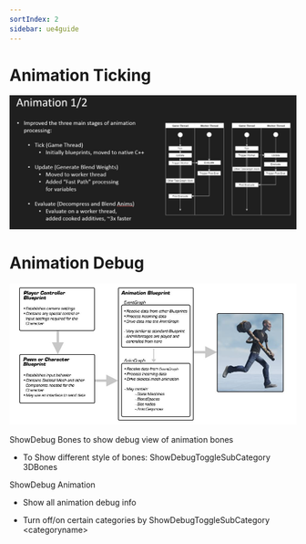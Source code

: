 ```yaml
---
sortIndex: 2
sidebar: ue4guide
---
```


# Animation Ticking

![ActorTickLifeCycleFlow_Overview_Animation12](../../assets/ActorTickLifeCycleFlow_Overview_Animation12.png)

# Animation Debug

![AnimationSubsystem_Overview_AnimationDiagram](../../assets/AnimationSubsystem_Overview_AnimationDiagram.jpg)

ShowDebug Bones to show debug view of animation bones

- To Show different style of bones: ShowDebugToggleSubCategory 3DBones

ShowDebug Animation

- Show all animation debug info

- Turn off/on certain categories by ShowDebugToggleSubCategory &lt;categoryname>
